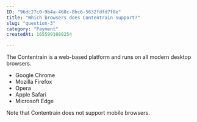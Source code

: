 ```yaml
---
ID: "96dc27c0-9b4a-468c-8bc6-5632fdfd7f8e"
title: "Which browsers does Contentrain support?"
slug: "question-3"
category: "Payment"
createdAt: 1655991088254

---
```

The Contentrain is a web-based platform and runs on all modern desktop browsers. 

-    Google Chrome
-    Mozilla Firefox
-    Opera
-    Apple Safari
-    Microsoft Edge


Note that Contentrain does not support mobile browsers.